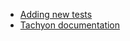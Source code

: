 - [Adding new tests](adding_new_tests.md)
- [Tachyon documentation](https://github.com/beyond-all-reason/teiserver/tree/master/documents/tachyon)
